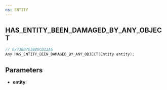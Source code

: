 ```yaml
---
ns: ENTITY
---
```

## HAS_ENTITY_BEEN_DAMAGED_BY_ANY_OBJECT

```c
// 0x73BB763880CD23A6
Any HAS_ENTITY_BEEN_DAMAGED_BY_ANY_OBJECT(Entity entity);
```

## Parameters
* **entity**:
